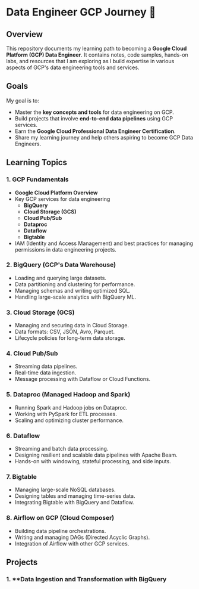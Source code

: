 # Data Engineer GCP Journey 🚀

## Overview
This repository documents my learning path to becoming a **Google Cloud Platform (GCP) Data Engineer**. It contains notes, code samples, hands-on labs, and resources that I am exploring as I build expertise in various aspects of GCP's data engineering tools and services.

## Goals
My goal is to:
- Master the **key concepts and tools** for data engineering on GCP.
- Build projects that involve **end-to-end data pipelines** using GCP services.
- Earn the **Google Cloud Professional Data Engineer Certification**.
- Share my learning journey and help others aspiring to become GCP Data Engineers.

## Learning Topics

### 1. **GCP Fundamentals**
   - **Google Cloud Platform Overview**
   - Key GCP services for data engineering
     - **BigQuery**
     - **Cloud Storage (GCS)**
     - **Cloud Pub/Sub**
     - **Dataproc**
     - **Dataflow**
     - **Bigtable**
   - IAM (Identity and Access Management) and best practices for managing permissions in data engineering projects.

### 2. **BigQuery (GCP's Data Warehouse)**
   - Loading and querying large datasets.
   - Data partitioning and clustering for performance.
   - Managing schemas and writing optimized SQL.
   - Handling large-scale analytics with BigQuery ML.

### 3. **Cloud Storage (GCS)**
   - Managing and securing data in Cloud Storage.
   - Data formats: CSV, JSON, Avro, Parquet.
   - Lifecycle policies for long-term data storage.

### 4. **Cloud Pub/Sub**
   - Streaming data pipelines.
   - Real-time data ingestion.
   - Message processing with Dataflow or Cloud Functions.

### 5. **Dataproc (Managed Hadoop and Spark)**
   - Running Spark and Hadoop jobs on Dataproc.
   - Working with PySpark for ETL processes.
   - Scaling and optimizing cluster performance.

### 6. **Dataflow**
   - Streaming and batch data processing.
   - Designing resilient and scalable data pipelines with Apache Beam.
   - Hands-on with windowing, stateful processing, and side inputs.

### 7. **Bigtable**
   - Managing large-scale NoSQL databases.
   - Designing tables and managing time-series data.
   - Integrating Bigtable with BigQuery and Dataflow.

### 8. **Airflow on GCP (Cloud Composer)**
   - Building data pipeline orchestrations.
   - Writing and managing DAGs (Directed Acyclic Graphs).
   - Integration of Airflow with other GCP services.

## Projects
### 1. **Data Ingestion and Transformation with BigQuery
